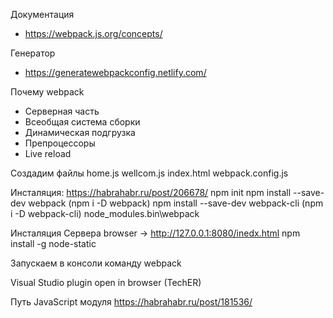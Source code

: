Документация
 - https://webpack.js.org/concepts/

Генератор
- https://generatewebpackconfig.netlify.com/

Почему webpack
- Серверная часть
- Всеобщая система сборки
- Динамическая подгрузка
- Препроцессоры
- Live reload

Создадим файлы
    home.js
    wellcom.js
    index.html
    webpack.config.js

Инсталяция:
https://habrahabr.ru/post/206678/
    npm init
    npm install --save-dev webpack (npm i -D webpack)
    npm install --save-dev webpack-cli (npm i -D webpack-cli)
    node_modules\.bin\webpack

Инсталяция Сервера
browser -> http://127.0.0.1:8080/inedx.html
    npm install -g node-static
    

Запускаем в консоли команду webpack

Visual Studio plugin
    open in browser (TechER)

Путь JavaScript модуля
    https://habrahabr.ru/post/181536/
    


